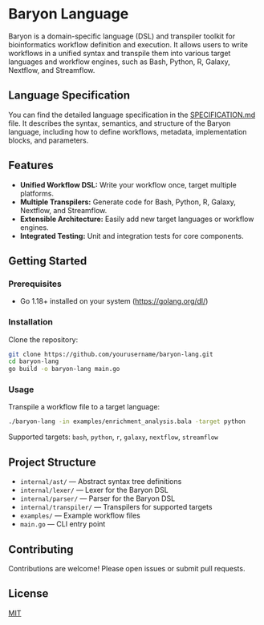 # Baryon Language

Baryon is a domain-specific language (DSL) and transpiler toolkit for
bioinformatics workflow definition and execution. It allows users to write
workflows in a unified syntax and transpile them into various target languages
and workflow engines, such as Bash, Python, R, Galaxy, Nextflow, and
Streamflow.

## Language Specification

You can find the detailed language specification in the
[SPECIFICATION.md](SPECIFICATION.md) file. It describes the syntax, semantics,
and structure of the Baryon language, including how to define workflows,
metadata, implementation blocks, and parameters.

## Features

- **Unified Workflow DSL:** Write your workflow once, target multiple
platforms.
- **Multiple Transpilers:** Generate code for Bash, Python, R, Galaxy,
Nextflow, and Streamflow.
- **Extensible Architecture:** Easily add new target languages or workflow
engines.
- **Integrated Testing:** Unit and integration tests for core components.

## Getting Started

### Prerequisites

- Go 1.18+ installed on your system (https://golang.org/dl/)

### Installation

Clone the repository:

```sh
git clone https://github.com/yourusername/baryon-lang.git
cd baryon-lang
go build -o baryon-lang main.go
```

### Usage

Transpile a workflow file to a target language:

```sh
./baryon-lang -in examples/enrichment_analysis.bala -target python
```

Supported targets: `bash`, `python`, `r`, `galaxy`, `nextflow`, `streamflow`

## Project Structure

- `internal/ast/` — Abstract syntax tree definitions
- `internal/lexer/` — Lexer for the Baryon DSL
- `internal/parser/` — Parser for the Baryon DSL
- `internal/transpiler/` — Transpilers for supported targets
- `examples/` — Example workflow files
- `main.go` — CLI entry point

## Contributing

Contributions are welcome! Please open issues or submit pull requests.

## License

[MIT](LICENSE)
